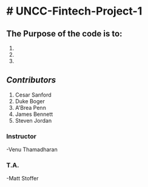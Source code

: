 <H1># UNCC-Fintech-Project-1</H1>
<H2> The Purpose of the code is to:</H2>
<ol>
  <li> </li>
  <li> </li>
  <li> </li>
</ol>

<H2><em><strong>Contributors</strong></em></H2>
<ol>
  <li>Cesar Sanford</li>
  <li>Duke Boger</li>
  <li>A'Brea Penn</li>
  <li>James Bennett</li>
  <li>Steven Jordan</li>
</ol>



<H3> Instructor</H3>
-Venu Thamadharan
<H3> T.A.</H3>
-Matt Stoffer
